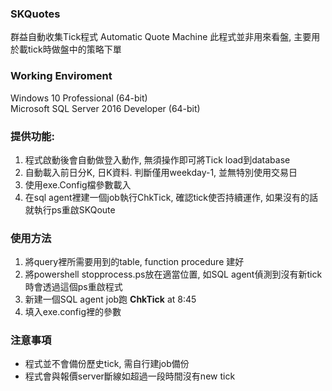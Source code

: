 ### SKQuotes
群益自動收集Tick程式 Automatic Quote Machine
此程式並非用來看盤, 主要用於載tick時做盤中的策略下單

### Working Enviroment 
Windows 10 Professional (64-bit)</br>
Microsoft SQL Server 2016 Developer (64-bit)

### 提供功能:
1. 程式啟動後會自動做登入動作, 無須操作即可將Tick load到database
2. 自動載入前日分K, 日K資料. 判斷僅用weekday-1, 並無特別使用交易日
3. 使用exe.Config檔參數載入
4. 在sql agent裡建一個job執行ChkTick, 確認tick使否持續運作, 如果沒有的話就執行ps重啟SKQoute

### 使用方法
1. 將query裡所需要用到的table, function procedure 建好
2. 將powershell stopprocess.ps放在適當位置, 如SQL agent偵測到沒有新tick時會透過這個ps重啟程式
3. 新建一個SQL agent job跑 <b>ChkTick</b> at 8:45
4. 填入exe.config裡的參數

### 注意事項
* 程式並不會備份歷史tick, 需自行建job備份
* 程式會與報價server斷線如超過一段時間沒有new tick



